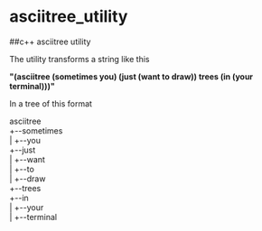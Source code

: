 # asciitree_utility
##c++ asciitree utility
<p>The utility transforms a string like this</p>

 <strong>"(asciitree (sometimes you) (just (want to draw)) trees (in (your terminal)))"</strong>


In a tree of this format

asciitree<br>
+--sometimes<br>
|   +--you<br>
+--just<br>
|   +--want<br>
|      +--to<br>
|      +--draw<br>
+--trees<br>
+--in<br>
|   +--your<br>
|      +--terminal<br>
